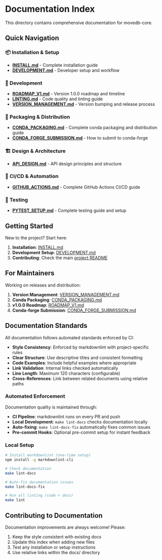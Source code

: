 # Documentation Index

This directory contains comprehensive documentation for movedb-core.

## Quick Navigation

### 📦 Installation & Setup
- **[INSTALL.md](INSTALL.md)** - Complete installation guide
- **[DEVELOPMENT.md](DEVELOPMENT.md)** - Developer setup and workflow

### 🔧 Development
- **[ROADMAP_V1.md](ROADMAP_V1.md)** - Version 1.0.0 roadmap and timeline
- **[LINTING.md](LINTING.md)** - Code quality and linting guide
- **[VERSION_MANAGEMENT.md](VERSION_MANAGEMENT.md)** - Version bumping and release process

### 🚚 Packaging & Distribution
- **[CONDA_PACKAGING.md](CONDA_PACKAGING.md)** - Complete conda packaging and distribution guide
- **[CONDA_FORGE_SUBMISSION.md](CONDA_FORGE_SUBMISSION.md)** - How to submit to conda-forge

### 🏗️ Design & Architecture
- **[API_DESIGN.md](API_DESIGN.md)** - API design principles and structure

### 🔄 CI/CD & Automation
- **[GITHUB_ACTIONS.md](GITHUB_ACTIONS.md)** - Complete GitHub Actions CI/CD guide

### 🧪 Testing
- **[PYTEST_SETUP.md](PYTEST_SETUP.md)** - Complete testing guide and setup

## Getting Started

New to the project? Start here:

1. **Installation**: [INSTALL.md](INSTALL.md)
2. **Development Setup**: [DEVELOPMENT.md](DEVELOPMENT.md)
3. **Contributing**: Check the main [project README](../README.md)

## For Maintainers

Working on releases and distribution:

1. **Version Management**: [VERSION_MANAGEMENT.md](VERSION_MANAGEMENT.md)
2. **Conda Packaging**: [CONDA_PACKAGING.md](CONDA_PACKAGING.md)
3. **v1.0.0 Roadmap**: [ROADMAP_V1.md](ROADMAP_V1.md)
4. **Conda-forge Submission**: [CONDA_FORGE_SUBMISSION.md](CONDA_FORGE_SUBMISSION.md)

## Documentation Standards

All documentation follows automated standards enforced by CI:

- **Style Consistency**: Enforced by markdownlint with project-specific rules
- **Clear Structure**: Use descriptive titles and consistent formatting
- **Code Examples**: Include helpful examples where appropriate  
- **Link Validation**: Internal links checked automatically
- **Line Length**: Maximum 120 characters (configurable)
- **Cross-References**: Link between related documents using relative paths

### Automated Enforcement

Documentation quality is maintained through:
- **CI Pipeline**: markdownlint runs on every PR and push
- **Local Development**: `make lint-docs` checks documentation locally
- **Auto-fixing**: `make lint-docs-fix` automatically fixes common issues
- **Pre-commit Hooks**: Optional pre-commit setup for instant feedback

### Local Setup

```bash
# Install markdownlint (one-time setup)
npm install -g markdownlint-cli

# Check documentation
make lint-docs

# Auto-fix documentation issues
make lint-docs-fix

# Run all linting (code + docs)
make lint
```

## Contributing to Documentation

Documentation improvements are always welcome! Please:

1. Keep the style consistent with existing docs
2. Update this index when adding new files
3. Test any installation or setup instructions
4. Use relative links within the docs/ directory
